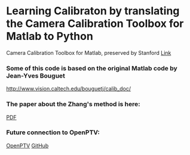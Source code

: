 # Learning Calibraton by translating the Camera Calibration Toolbox for Matlab to Python

Camera Calibration Toolbox for Matlab, preserved by Stanford [Link](https://robots.stanford.edu/cs223b04/JeanYvesCalib/htmls/links.html)

### Some of this code is based on the original Matlab code by Jean-Yves Bouguet

http://www.vision.caltech.edu/bouguetj/calib_doc/

### The paper about the Zhang's method is here:

[PDF](tr98-71.pdf)


### Future connection to OpenPTV:
[OpenPTV](http://openptv.net/)
[GitHub](https://github.com/openptv/openptv-python)
